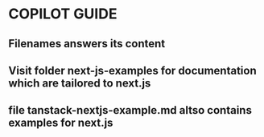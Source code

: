 # COPILOT GUIDE

## Filenames answers its content
## Visit folder next-js-examples for documentation which are tailored to next.js 

## file tanstack-nextjs-example.md altso contains examples for next.js


